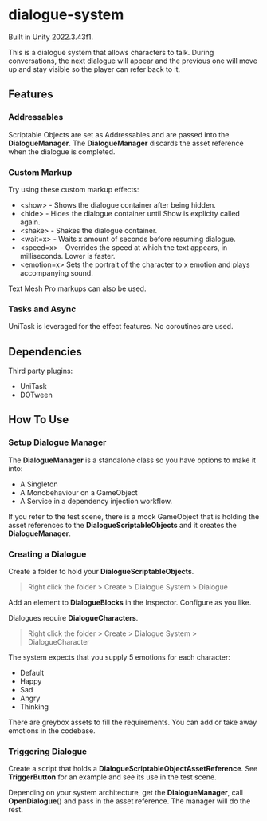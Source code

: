 # dialogue-system
Built in Unity 2022.3.43f1.

This is a dialogue system that allows characters to talk. During conversations, the next dialogue will appear and the previous one will move up and stay visible so the player can refer back to it.

## Features
### Addressables
Scriptable Objects are set as Addressables and are passed into the **DialogueManager**.
The **DialogueManager** discards the asset reference when the dialogue is completed.

### Custom Markup
Try using these custom markup effects:
* \<show> - Shows the dialogue container after being hidden.
* \<hide> - Hides the dialogue container until Show is explicity called again.
* \<shake> - Shakes the dialogue container.
* \<wait=x> - Waits x amount of seconds before resuming dialogue.
* \<speed=x> - Overrides the speed at which the text appears, in milliseconds. Lower is faster.
* \<emotion=x> Sets the portrait of the character to x emotion and plays accompanying sound.

Text Mesh Pro markups can also be used.

### Tasks and Async
UniTask is leveraged for the effect features. No coroutines are used.

## Dependencies
Third party plugins:
* UniTask
* DOTween

## How To Use
### Setup Dialogue Manager
The **DialogueManager** is a standalone class so you have options to make it into:
* A Singleton
* A Monobehaviour on a GameObject
* A Service in a dependency injection workflow.

If you refer to the test scene, there is a mock GameObject that is holding the asset references to the **DialogueScriptableObjects** and it creates the **DialogueManager**.

### Creating a Dialogue
Create a folder to hold your **DialogueScriptableObjects**.
> Right click the folder > Create > Dialogue System > Dialogue

Add an element to **DialogueBlocks** in the Inspector. Configure as you like.

Dialogues require **DialogueCharacters**.
> Right click the folder > Create > Dialogue System > DialogueCharacter

The system expects that you supply 5 emotions for each character:
* Default
* Happy
* Sad
* Angry
* Thinking

There are greybox assets to fill the requirements. You can add or take away emotions in the codebase.

### Triggering Dialogue
Create a script that holds a **DialogueScriptableObjectAssetReference**. See **TriggerButton** for an example and see its use in the test scene.

Depending on your system architecture, get the **DialogueManager**, call **OpenDialogue**() and pass in the asset reference. The manager will do the rest.
